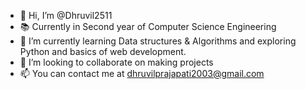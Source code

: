 - 👋 Hi, I’m @Dhruvil2511
- 📚 Currently in Second year of Computer Science Engineering
- 🌱 I’m currently learning Data structures & Algorithms and exploring Python and basics of web development.
- 💞️ I’m looking to collaborate on making projects
- 📫 You can contact me at dhruvilprajapati2003@gmail.com

<!---
Dhruvil2511/Dhruvil2511 is a ✨ special ✨ repository because its `README.md` (this file) appears on your GitHub profile.
You can click the Preview link to take a look at your changes.
--->
